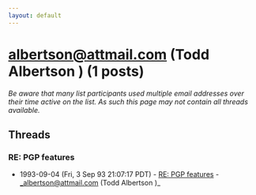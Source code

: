 ```yaml
---
layout: default
---
```


# albertson@attmail.com (Todd  Albertson ) (1 posts)

_Be aware that many list participants used multiple email addresses over their time active on the list. As such this page may not contain all threads available._

## Threads

### RE: PGP features
+ 1993-09-04 (Fri, 3 Sep 93 21:07:17 PDT) - [RE: PGP features](/archive/1993/09/7feb46013c41375ccb0b8d7eb075770c3e0b1bb4a89c66afb1a1825f20263eac) - _albertson@attmail.com (Todd  Albertson )_

